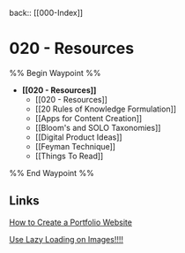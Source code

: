  back:: [[000-Index]]


# 020 - Resources

%% Begin Waypoint %%
- **[[020 - Resources]]**
	- [[020 - Resources]]
	- [[20 Rules of Knowledge Formulation]]
	- [[Apps for Content Creation]]
	- [[Bloom's and SOLO Taxonomies]]
	- [[Digital Product Ideas]]
	- [[Feyman Technique]]
	- [[Things To Read]]

%% End Waypoint %%



## Links

[How to Create a Portfolio Website](https://pagespeedchecklist.com/how-to-create-a-portfolio-website)

[Use Lazy Loading on Images!!!!](https://pagespeedchecklist.com/lazy-load-images)
